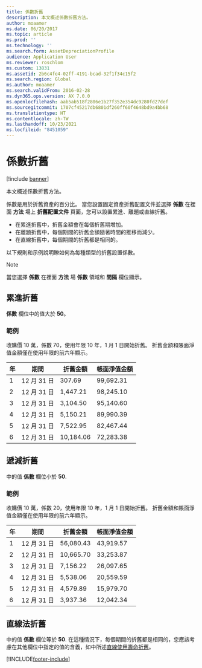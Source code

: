 ```yaml
---
title: 係數折舊
description: 本文概述係數折舊方法。
author: moaamer
ms.date: 06/20/2017
ms.topic: article
ms.prod: ''
ms.technology: ''
ms.search.form: AssetDepreciationProfile
audience: Application User
ms.reviewer: roschlom
ms.custom: 13831
ms.assetid: 2b6c4fe4-02ff-4191-bcad-32f1f34c15f2
ms.search.region: Global
ms.author: moaamer
ms.search.validFrom: 2016-02-28
ms.dyn365.ops.version: AX 7.0.0
ms.openlocfilehash: aab5ab518f2806e1b27f352e354dc9280fd27def
ms.sourcegitcommit: 1707cf45217db6801df260ff60f4648bd9a4bb68
ms.translationtype: HT
ms.contentlocale: zh-TW
ms.lasthandoff: 10/23/2021
ms.locfileid: "8451059"
---
```

# <a name="factor-depreciation"></a>係數折舊

[!include [banner](../includes/banner.md)]

本文概述係數折舊方法。

係數是用於折舊資產的百分比。 當您設置固定資產折舊配置文件並選擇 **係數** 在裡面 **方法** 場上 **折舊配置文件** 頁面，您可以設置累進、離題或直線折舊。

-   在累進折舊中，折舊金額會在每個折舊期增加。
-   在離題折舊中，每個期間的折舊金額隨著時間的推移而減少。
-   在直線折舊中，每個期間的折舊都是相同的。

以下規則和示例說明瞭如何為每種類型的折舊設置係數。 

> [!NOTE] 
> 當您選擇 **係數** 在裡面 **方法** 場 **係數** 領域和 **間隔** 欄位顯示。

## <a name="progressive-depreciation"></a>累進折舊
**係數** 欄位中的值大於 **50**。

### <a name="example"></a>範例

收購價 10 萬，係數 70，使用年限 10 年，1 月 1 日開始折舊。 折舊金額和賬面淨值金額僅在使用年限的前六年顯示。

| 年 | 期間      | 折舊金額 | 帳面淨值金額 |
|------|-------------|---------------------|-----------------------|
| 1    | 12 月 31 日 | 307.69              | 99,692.31             |
| 2    | 12 月 31 日 | 1,447.21            | 98,245.10             |
| 3    | 12 月 31 日 | 3,104.50            | 95,140.60             |
| 4    | 12 月 31 日 | 5,150.21            | 89,990.39             |
| 5    | 12 月 31 日 | 7,522.95            | 82,467.44             |
| 6    | 12 月 31 日 | 10,184.06           | 72,283.38             |

## <a name="digressive-depreciation"></a>遞減折舊
中的值 **係數** 欄位小於 **50**.

### <a name="example"></a>範例 

收購價 10 萬，係數 20，使用年限 10 年，1 月 1 日開始折舊。 折舊金額和賬面淨值金額僅在使用年限的前六年顯示。

| 年 | 期間      | 折舊金額 | 帳面淨值金額 |
|------|-------------|---------------------|-----------------------|
| 1    | 12 月 31 日 | 56,080.43           | 43,919.57             |
| 2    | 12 月 31 日 | 10,665.70           | 33,253.87             |
| 3    | 12 月 31 日 | 7,156.22            | 26,097.65             |
| 4    | 12 月 31 日 | 5,538.06            | 20,559.59             |
| 5    | 12 月 31 日 | 4,579.89            | 15,979.70             |
| 6    | 12 月 31 日 | 3,937.36            | 12,042.34             |

## <a name="straight-line-depreciation"></a>直線法折舊
中的值 **係數** 欄位等於 **50**. 在這種情況下，每個期間的折舊都是相同的，您應該考慮在其他欄位中指定的值的含義，如中所述[直線使用壽命折舊](straight-line-service-life-depreciation.md)。





[!INCLUDE[footer-include](../../includes/footer-banner.md)]
